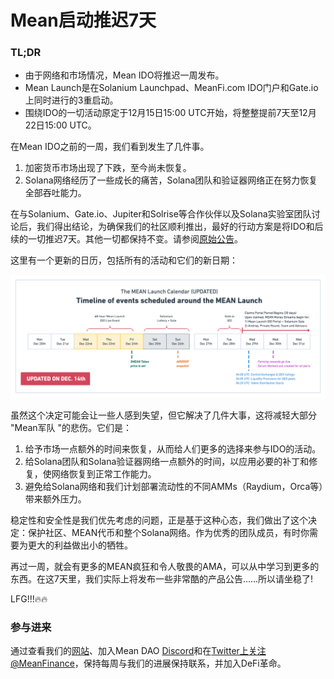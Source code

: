 # Mean启动推迟7天

### TL;DR&#x20;

* 由于网络和市场情况，Mean IDO将推迟一周发布。&#x20;
* Mean Launch是在Solanium Launchpad、MeanFi.com IDO门户和Gate.io上同时进行的3重启动。
* 围绕IDO的一切活动原定于12月15日15:00 UTC开始，将整整提前7天至12月22日15:00 UTC。&#x20;

在Mean IDO之前的一周，我们看到发生了几件事。&#x20;

1. 加密货币市场出现了下跌，至今尚未恢复。
2. Solana网络经历了一些成长的痛苦，Solana团队和验证器网络正在努力恢复全部吞吐能力。&#x20;

在与Solanium、Gate.io、Jupiter和Solrise等合作伙伴以及Solana实验室团队讨论后，我们得出结论，为确保我们的社区顺利推出，最好的行动方案是将IDO和后续的一切推迟7天。其他一切都保持不变。请参阅[原始公告](https://meandao.medium.com/the-mean-token-launch-ido-e3f4729f0579)。

这里有一个更新的日历，包括所有的活动和它们的新日期：

![](<.gitbook/assets/image (7).png>)

虽然这个决定可能会让一些人感到失望，但它解决了几件大事，这将减轻大部分 "Mean军队 "的悲伤。它们是：

1. 给予市场一点额外的时间来恢复，从而给人们更多的选择来参与IDO的活动。&#x20;
2. 给Solana团队和Solana验证器网络一点额外的时间，以应用必要的补丁和修复，使网络恢复到正常工作能力。&#x20;
3. 避免给Solana网络和我们计划部署流动性的不同AMMs（Raydium，Orca等）带来额外压力。&#x20;

稳定性和安全性是我们优先考虑的问题，正是基于这种心态，我们做出了这个决定：保护社区、MEAN代币和整个Solana网络。作为优秀的团队成员，有时你需要为更大的利益做出小的牺牲。&#x20;

再过一周，就会有更多的MEAN疯狂和令人敬畏的AMA，可以从中学习到更多的东西。在这7天里，我们实际上将发布一些非常酷的产品公告......所以请坐稳了!&#x20;

LFG!!!🔥🔥

### 参与进来&#x20;

通过查看我们的[网站](https://www.meanfi.com)、加入Mean DAO [Discord](https://discord.com/invite/qBKDgm49js)和在[Twitter上关注@MeanFinance](https://twitter.com/meanfinance)，保持每周与我们的进展保持联系，并加入DeFi革命。

